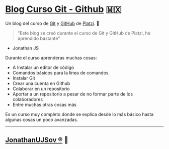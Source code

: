 # [Blog Curso Git - Github](https://github.com/JonathanUJSov/Blog-Curso-Platzi) 🇲🇽
Un blog del curso de [Git](https://git-scm.com) y [GitHub](https://github.com) de [Platzi](https://platzi.com). 💚

>"Este blog se creó durante el curso de Git y GitHub de Platzi, he aprendido bastante"
- Jonathan JS

Durante el curso aprenderas muchas cosas:
- A Instalar un editor de código
- Comandos básicos para la línea de comandos
- Instalar Git
- Crear una cuenta en Github
- Colaborar en un repositorio
- Aportar a un repositorio a pesar de no formar parte de los colaboradores
- Entre muchas otras cosas más

Es un curso muy completo donde se explica desde lo más básico hasta algunas cosas un poco avanzadas.

------------


## [JonathanUJSov &reg;](https://github.com/JonathanUJSov) 🤖